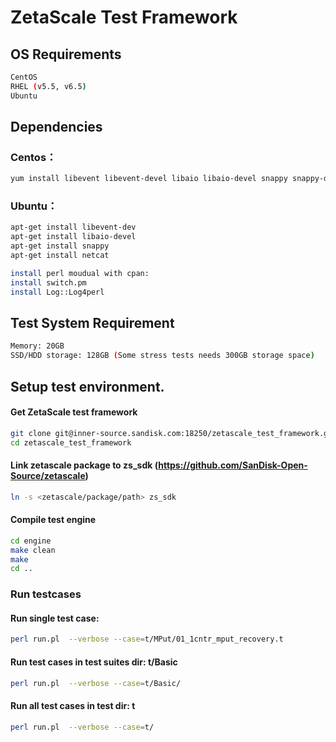 # ZetaScale Test Framework

## OS Requirements
```sh
CentOS
RHEL (v5.5, v6.5)
Ubuntu
```

## Dependencies
### Centos：
```sh
yum install libevent libevent-devel libaio libaio-devel snappy snappy-devel nc gcc –nogpgcheck
```

### Ubuntu：
```sh
apt-get install libevent-dev
apt-get install libaio-devel
apt-get install snappy
apt-get install netcat
```
```sh
install perl moudual with cpan:
install switch.pm
install Log::Log4perl
```

## Test System Requirement
```sh
Memory: 20GB
SSD/HDD storage: 128GB (Some stress tests needs 300GB storage space)
```

## Setup test environment.
#### Get ZetaScale test framework
```sh
git clone git@inner-source.sandisk.com:18250/zetascale_test_framework.git
cd zetascale_test_framework
```
#### Link zetascale package to zs_sdk (https://github.com/SanDisk-Open-Source/zetascale)
```sh
ln -s <zetascale/package/path> zs_sdk
```
#### Compile test engine
```sh
cd engine
make clean
make
cd ..
```

### Run testcases
#### Run single test case:
```sh
perl run.pl  --verbose --case=t/MPut/01_1cntr_mput_recovery.t
```
#### Run test cases in test suites dir: t/Basic
```sh
perl run.pl  --verbose --case=t/Basic/
```
#### Run all test cases in test dir: t
```sh
perl run.pl  --verbose --case=t/
```

